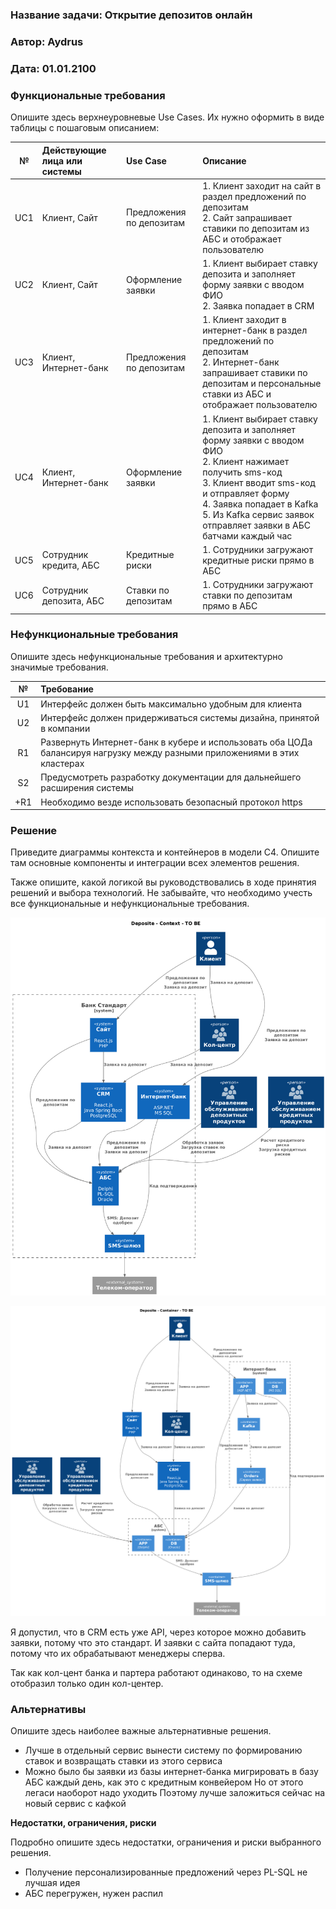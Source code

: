 ### <a name="_b7urdng99y53"></a>**Название задачи:** Открытие депозитов онлайн
### <a name="_hjk0fkfyohdk"></a>**Автор:** Aydrus
### <a name="_uanumrh8zrui"></a>**Дата:** 01.01.2100
### <a name="_3bfxc9a45514"></a>**Функциональные требования**
Опишите здесь верхнеуровневые Use Cases. Их нужно оформить в виде таблицы с пошаговым описанием:

|**№**|**Действующие лица или системы**|**Use Case**|**Описание**|
| :-: | :- | :- | :- |
| UC1 | Клиент, Сайт | Предложения по депозитам | 1. Клиент заходит на сайт в раздел предложений по депозитам<br>2. Сайт запрашивает ставики по депозитам из АБС и отображает пользователю |
| UC2 | Клиент, Сайт | Оформление заявки | 1. Клиент выбирает ставку депозита и заполняет форму заявки с вводом ФИО<br>2. Заявка попадает в CRM |
| UC3 | Клиент, Интернет-банк | Предложения по депозитам  | 1. Клиент заходит в интернет-банк в раздел предложений по депозитам<br>2. Интернет-банк запрашивает ставики по депозитам и персональные ставки из АБС и отображает пользователю |
| UC4 | Клиент, Интернет-банк | Оформление заявки  | 1. Клиент выбирает ставку депозита и заполняет форму заявки с вводом ФИО<br>2. Клиент нажимает получить sms-код<br>3. Клиент вводит sms-код и отправляет форму<br>4. Заявка попадает в Kafka<br>5. Из Kafka сервис заявок отправляет заявки в АБС батчами каждый час |
| UC5 | Сотрудник кредита, АБС | Кредитные риски | 1. Сотрудники загружают кредитные риски прямо в АБС
| UC6 | Сотрудник депозита, АБС | Ставки по депозитам | 1. Сотрудники загружают ставки по депозитам прямо в АБС

### <a name="_u8xz25hbrgql"></a>**Нефункциональные требования**
Опишите здесь нефункциональные требования и архитектурно значимые требования.

|**№**|**Требование**|
| :-: | :- |
| U1  | Интерфейс должен быть максимально удобным для клиента |
| U2  | Интерфейс должен придерживаться системы дизайна, принятой в компании |
| R1  | Развернуть Интернет-банк в кубере и использовать оба ЦОДа балансируя нагрузку между разными приложениями в этих кластерах |
| S2  | Предусмотреть разработку документации для дальнейшего расширения системы |
| +R1 | Необходимо везде использовать безопасный протокол https |

### <a name="_qmphm5d6rvi3"></a>**Решение**
Приведите диаграммы контекста и контейнеров в модели C4. Опишите там основные компоненты и интеграции всех элементов решения. 

Также опишите, какой логикой вы руководствовались в ходе принятия решений и выбора технологий. Не забывайте, что необходимо учесть все функциональные и нефункциональные требования.

![context](context.png)

![container](container.png)

Я допустил, что в CRM есть уже API, через которое можно добавить заявки, потому что это стандарт. И заявки с сайта попадают туда, потому что их обрабатывают менеджеры сперва.

Так как кол-цент банка и партера работают одинаково, то на схеме отобразил только один кол-центер.

### <a name="_bjrr7veeh80c"></a>**Альтернативы**
Опишите здесь наиболее важные альтернативные решения.

- Лучше в отдельный сервис вынести систему по формированию ставок и возвращать ставки из этого сервиса
- Можно было бы заявки из базы интернет-банка мигрировать в базу АБС каждый день, как это с кредитным конвейером
  Но от этого легаси наоборот надо уходить
  Поэтому лучше заложиться сейчас на новый сервис с кафкой

**Недостатки, ограничения, риски**

Подробно опишите здесь недостатки, ограничения и риски выбранного решения.

- Получение персонализированные предложений через PL-SQL не лучшая идея
- АБС перегружен, нужен распил